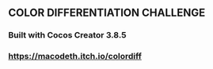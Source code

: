  ## COLOR DIFFERENTIATION CHALLENGE
 
### Built with Cocos Creator 3.8.5
### https://macodeth.itch.io/colordiff
